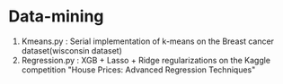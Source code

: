 # Data-mining
1. Kmeans.py : Serial implementation of k-means on the Breast cancer dataset(wisconsin dataset)
2. Regression.py : XGB + Lasso + Ridge regularizations on the Kaggle competition "House Prices: Advanced Regression Techniques"
